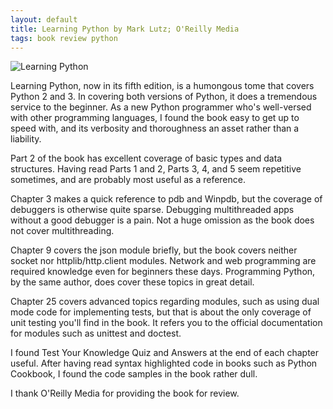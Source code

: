```yaml
---
layout: default
title: Learning Python by Mark Lutz; O'Reilly Media
tags: book review python
---
```


![Learning Python](http://akamaicovers.oreilly.com/images/0636920028154/lrg.jpg)

Learning Python, now in its fifth edition, is a humongous tome that covers Python 2 and 3\. In covering both versions of Python, it does a tremendous service to the beginner. As a new Python programmer who's well-versed with other programming languages, I found the book easy to get up to speed with, and its verbosity and thoroughness an asset rather than a liability.

Part 2 of the book has excellent coverage of basic types and data structures. Having read Parts 1 and 2, Parts 3, 4, and 5 seem repetitive sometimes, and are probably most useful as a reference.

Chapter 3 makes a quick reference to pdb and Winpdb, but the coverage of debuggers is otherwise quite sparse. Debugging multithreaded apps without a good debugger is a pain. Not a huge omission as the book does not cover multithreading.

Chapter 9 covers the json module briefly, but the book covers neither socket nor httplib/http.client modules. Network and web programming are required knowledge even for beginners these days. Programming Python, by the same author, does cover these topics in great detail.

Chapter 25 covers advanced topics regarding modules, such as using dual mode code for implementing tests, but that is about the only coverage of unit testing you'll find in the book. It refers you to the official documentation for modules such as unittest and doctest.

I found Test Your Knowledge Quiz and Answers at the end of each chapter useful. After having read syntax highlighted code in books such as Python Cookbook, I found the code samples in the book rather dull.

I thank O'Reilly Media for providing the book for review.

